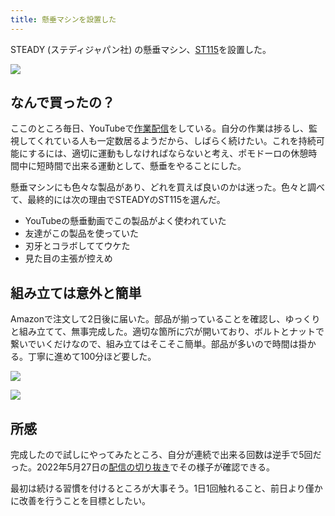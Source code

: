 ```yaml
---
title: 懸垂マシンを設置した
---
```

STEADY (ステディジャパン社) の懸垂マシン、[ST115](https://www.amazon.co.jp/dp/B09K3QQBKH)を設置した。

![](https://lh5.googleusercontent.com/1eSbRsMU5cfYPTwREdhQQSijVwDWtbbRTMMeFfK8LLkOp6IpyGCy-6YAt4YDiDcIZXpbmU2iAoCQAYTB3aCIFxUbi2PmFvCUUE63y3lBxga3IeapAZlNwVpiy_Q82-xPdMyxk2XUs1TAe-n6YZImaSz2a7dGJ3srk4YHX6BRumtSVy-AcTrEd1YVA6Sn)

なんで買ったの？
--------

ここのところ毎日、YouTubeで[作業配信](https://www.youtube.com/c/r7kamura)をしている。自分の作業は捗るし、監視してくれている人も一定数居るようだから、しばらく続けたい。これを持続可能にするには、適切に運動もしなければならないと考え、ポモドーロの休憩時間中に短時間で出来る運動として、懸垂をやることにした。

懸垂マシンにも色々な製品があり、どれを買えば良いのかは迷った。色々と調べて、最終的には次の理由でSTEADYのST115を選んだ。

*   YouTubeの懸垂動画でこの製品がよく使われていた
*   友達がこの製品を使っていた
*   刃牙とコラボしててウケた
*   見た目の主張が控えめ

組み立ては意外と簡単
----------

Amazonで注文して2日後に届いた。部品が揃っていることを確認し、ゆっくりと組み立てて、無事完成した。適切な箇所に穴が開いており、ボルトとナットで繋いでいくだけなので、組み立てはそこそこ簡単。部品が多いので時間は掛かる。丁寧に進めて100分ほど要した。

![](https://lh6.googleusercontent.com/Ds2AX3S1FP50bKXV30-LV40fDkk6M6Q6p-16qjnyAi9sKgRLbxpw3J5X_2-yO-c34X9X732mM2Y5cLLfsdxml3q9Wouq3USaBZCJntISBsi9IiGPw6cJjPWKQPQuVexx8PG_hOvpPZx-pelFgGSH0S_tRI7rkuW-XTVy-HXpY7KuOOombPXm1TXJ36Ab)

![](https://lh5.googleusercontent.com/4gaiS98CUBI-h8vRsrY06Hct7eJARFYcRUbks0NK7Y0trAqJsIo5c-Yemx1nJcmCDB32Op2VzzHD2Rlx-cjQOCQYybwW4bW8yP-V2BXDHuW421FJkNg_EAjQkmSagLF7u4F63fb6yv-6FsdXdO3VuhM7raqm300CLo6CK_O9wF6RnNt2NlFwWt9lNWfG)

所感
--

完成したので試しにやってみたところ、自分が連続で出来る回数は逆手で5回だった。2022年5月27日の[配信の切り抜き](https://www.youtube.com/clip/Ugkxy2NXpdlfZF0kT9s-MoCOrbB1wpWEryK9)でその様子が確認できる。

最初は続ける習慣を付けるところが大事そう。1日1回触れること、前日より僅かに改善を行うことを目標としたい。

